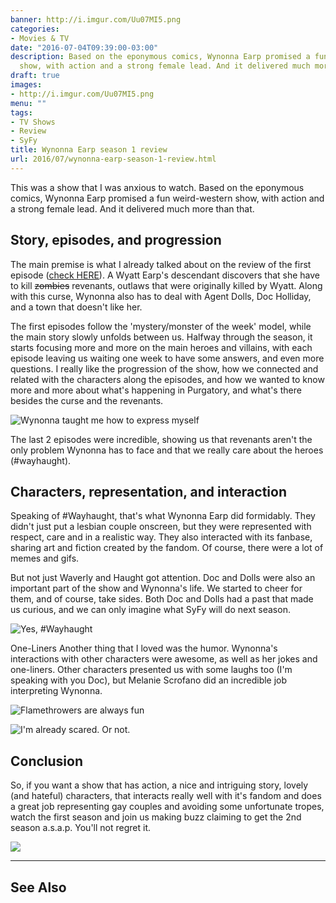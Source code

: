 ```yaml
---
banner: http://i.imgur.com/Uu07MI5.png
categories:
- Movies & TV
date: "2016-07-04T09:39:00-03:00"
description: Based on the eponymous comics, Wynonna Earp promised a fun weird-western
  show, with action and a strong female lead. And it delivered much more than that.
draft: true
images:
- http://i.imgur.com/Uu07MI5.png
menu: ""
tags:
- TV Shows
- Review
- SyFy
title: Wynonna Earp season 1 review
url: 2016/07/wynonna-earp-season-1-review.html
---
```


This was a show that I was anxious to watch. Based on the eponymous comics, Wynonna Earp promised a fun weird-western 
show, with action and a strong female lead. And it delivered much more than that.

<!--more-->

## Story, episodes, and progression

The main premise is what I already talked about on the review of the first episode 
([check HERE](http://www.generalfalcon.com/2016/04/first-impressions-wynonna-earp.html)). 
A Wyatt Earp's descendant discovers that she have to kill ~~zombies~~ revenants, 
outlaws that were originally killed by Wyatt. 
Along with this curse, Wynonna also has to deal with Agent Dolls, Doc Holliday, and a town that doesn't like her.

The first episodes follow the 'mystery/monster of the week' model, while the main story slowly unfolds between us. 
Halfway through the season, it starts focusing more and more on the main heroes and villains, 
with each episode leaving us waiting one week to have some answers, and even more questions. 
I really like the progression of the show, how we connected and related with the characters along the episodes, 
and how we wanted to know more and more about what's happening in Purgatory, 
and what's there besides the curse and the revenants.

![Wynonna taught me how to express myself](http://i.imgur.com/0QouY2L.gif)

The last 2 episodes were incredible, showing us that revenants aren't the only problem Wynonna has to face 
and that we really care about the heroes (#wayhaught).

## Characters, representation, and interaction
Speaking of #Wayhaught, that's what Wynonna Earp did formidably. They didn't just put a lesbian couple onscreen, 
but they were represented with respect, care and in a realistic way. They also interacted with its fanbase, 
sharing art and fiction created by the fandom. Of course, there were a lot of memes and gifs.

But not just Waverly and Haught got attention. Doc and Dolls were also an important part of the show and Wynonna's life. 
We started to cheer for them, and of course, take sides. Both Doc and Dolls had a past that made us curious, 
and we can only imagine what SyFy will do next season.

![Yes, #Wayhaught](http://i.imgur.com/wzoHvI3.gif)

One-Liners
Another thing that I loved was the humor. Wynonna's interactions with other characters were awesome, 
as well as her jokes and one-liners. Other characters presented us with some laughs too (I'm speaking with you Doc), 
but Melanie Scrofano did an incredible job interpreting Wynonna.

![Flamethrowers are always fun](http://i.imgur.com/vj75rxk.gif)

![I'm already scared. Or not.](http://i.imgur.com/vAcMizD.gif)

## Conclusion
So, if you want a show that has action, a nice and intriguing story, lovely (and hateful) characters, 
that interacts really well with it's fandom and does a great job representing gay couples and avoiding some 
unfortunate tropes, watch the first season and join us making buzz claiming to get the 2nd season a.s.a.p. 
You'll not regret it.

![](http://i.imgur.com/70wqXwn.gif)

---

## See Also

<a data-iframely-url="//cdn.iframe.ly/7w5Xz4" data-template="inline" href="http://www.generalfalcon.com/2016/07/killjoys-season-1-review.html"></a><script async="" charset="utf-8" src="//cdn.iframe.ly/embed.js"></script>

